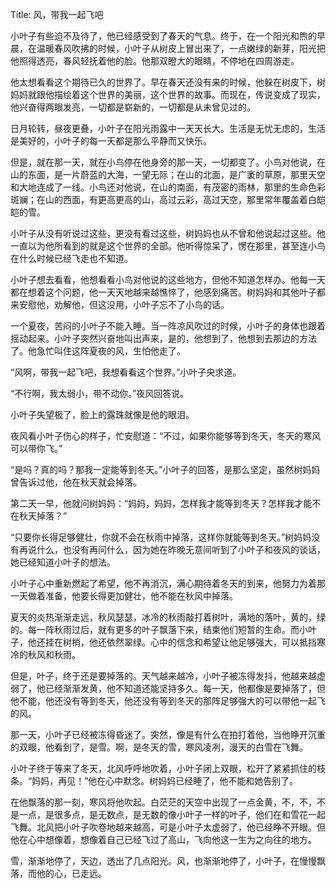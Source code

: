 Title: 风，带我一起飞吧

小叶子有些迫不及待了，他已经感受到了春天的气息。终于，在一个阳光和煦的早晨，在温暖春风吹拂的时候，小叶子从树皮上冒出来了，一点嫩绿的新芽，阳光把他照得透亮，春风轻抚着他的脸。他那双瞪大的眼睛，不停地在四周游走。

他太想看看这个期待已久的世界了。早在春天还没有来的时候，他躲在树皮下，树妈妈就跟他描绘着这个世界的美丽，这个世界的故事。而现在，传说变成了现实，他兴奋得两眼发亮，一切都是崭新的，一切都是从未曾见过的。

日月轮转，昼夜更叠，小叶子在阳光雨露中一天天长大。生活是无忧无虑的，生活是美好的，小叶子的每一天都是那么平静而又快乐。

但是，就在那一天，就在小鸟停在他身旁的那一天，一切都变了。小鸟对他说，在山的东面，是一片蔚蓝的大海，一望无际；在山的北面，是广袤的草原，那里天空和大地连成了一线。小鸟还对他说，在山的南面，有茂密的雨林，那里的生命色彩斑斓；在山的西面，有更高更高的山，高过云彩，高过天空，那里常年覆盖着白皑皑的雪。

小叶子从没有听说过这些，更没有看过这些，树妈妈也从不曾和他说起过这些。他一直以为他所看到的就是这个世界的全部。他听得惊呆了，愣在那里，甚至连小鸟在什么时候已经飞走也不知道。

小叶子想去看看，他想看看小鸟对他说的这些地方，但他不知道怎样办。他每一天都在想着这个问题，他一天天地越来越憔悴了，他感到痛苦。树妈妈和其他叶子都来安慰他，劝解他，但这没用，小叶子忘不了小鸟的话。

一个夏夜，苦闷的小叶子不能入睡。当一阵凉风吹过的时候，小叶子的身体也跟着摇动起来。小叶子突然兴奋地叫出声来，是的，他想到了，他想到去那边的方法了。他急忙叫住这阵夏夜的风，生怕他走了。

“风啊，带我一起飞吧，我想看看这个世界。”小叶子央求道。

“不行啊，我太弱小，带不动你。”夜风回答说。

小叶子失望极了，脸上的露珠就像是他的眼泪。

夜风看小叶子伤心的样子，忙安慰道：“不过，如果你能够等到冬天，冬天的寒风可以带你飞。”

“是吗？真的吗？那我一定能等到冬天。”小叶子的回答，是那么坚定，虽然树妈妈曾告诉过他，他在秋天就会掉落。

第二天一早，他就问树妈妈：“妈妈，妈妈，怎样我才能等到冬天？怎样我才能不在秋天掉落？”

“只要你长得足够健壮，你就不会在秋雨中掉落，这样你就能等到冬天。”树妈妈没有再说什么，也没有再问什么，因为她在昨晚无意间听到了小叶子和夜风的谈话，她已经知道小叶子的想法。

小叶子心中重新燃起了希望，他不再消沉，满心期待着冬天的到来，他努力为着那一天做着准备，他要长得更加健壮，他不能在秋风中掉落。

夏天的炎热渐渐走远，秋风瑟瑟，冰冷的秋雨敲打着树叶，满地的落叶，黄的，绿的。每一阵秋雨过后，就有更多的叶子飘落下来，结束他们短暂的生命。而小叶子，他还挂在树梢，他还依然翠绿。心中的信念和希望让他足够强大，可以抵挡寒冷的秋风和秋雨。

但是，叶子，终于还是要掉落的。天气越来越冷，小叶子被冻得发抖，他越来越虚弱了，他已经渐渐发黄，他不知道还能坚持多久。每一天，他都像是要掉落了，但他不能，他还没有等到冬天，他还没有等到冬天的那阵足够强大的可以带他一起飞的风。

那一天，小叶子已经被冻得昏迷了。突然，像是有什么在拍打着他，当他睁开沉重的双眼，他看到了，是雪。啊，是冬天的雪，寒风凌冽，漫天的白雪在飞舞。

小叶子终于等来了冬天，北风呼呼地吹着，小叶子闭上双眼，松开了紧紧抓住的枝条。“妈妈，再见！”他在心中默念。树妈妈已经睡了，他不能和她告别了。

在他飘落的那一刻，寒风将他吹起。白茫茫的天空中出现了一点金黄，不，不，不是一点，是很多点，是无数点，是无数的像小叶子一样的叶子，他们在和雪花一起飞舞。北风把小叶子吹卷地越来越高，可是小叶子太虚弱了，他已经睁不开眼。但他在心中想像着，想像着自己已经飞过了高山，飞向他这一生为之向往的地方。

雪，渐渐地停了，天边，透出了几点阳光。风，也渐渐地停了，小叶子，在慢慢飘落，而他的心，已走远。
